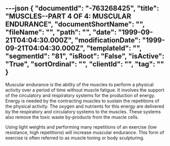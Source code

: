 ---json
{
  "documentId": "-763268425",
  "title": "MUSCLES--PART 4 OF 4: MUSCULAR ENDURANCE",
  "documentShortName": "",
  "fileName": "",
  "path": "",
  "date": "1999-09-21T04:04:30.000Z",
  "modificationDate": "1999-09-21T04:04:30.000Z",
  "templateId": "",
  "segmentId": "81",
  "isRoot": "False",
  "isActive": "True",
  "sortOrdinal": "",
  "clientId": "",
  "tag": ""
}
---

Muscular endurance is the ability of the muscles to perform a physical activity over a period of time without muscle fatigue. It involves the support of the circulatory and respiratory systems for the production of energy. Energy is needed by the contracting muscles to sustain the repetitions of the physical activity. The oxygen and nutrients for this energy are delivered by the respiratory and circulatory systems to the muscles. These systems also remove the toxic waste by-products from the muscle cells. 

Using light weights and performing many repetitions of an exercise (low resistance, high repetitions) will increase muscular endurance. This form of exercise is often referred to as muscle toning or body sculpturing.
